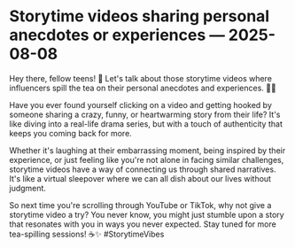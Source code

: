 # Storytime videos sharing personal anecdotes or experiences — 2025-08-08

Hey there, fellow teens! 🌟 Let's talk about those storytime videos where influencers spill the tea on their personal anecdotes and experiences. 🍵🔥 

Have you ever found yourself clicking on a video and getting hooked by someone sharing a crazy, funny, or heartwarming story from their life? It's like diving into a real-life drama series, but with a touch of authenticity that keeps you coming back for more. 

Whether it's laughing at their embarrassing moment, being inspired by their experience, or just feeling like you're not alone in facing similar challenges, storytime videos have a way of connecting us through shared narratives. It's like a virtual sleepover where we can all dish about our lives without judgment. 

So next time you're scrolling through YouTube or TikTok, why not give a storytime video a try? You never know, you might just stumble upon a story that resonates with you in ways you never expected. Stay tuned for more tea-spilling sessions! ☕✨ #StorytimeVibes